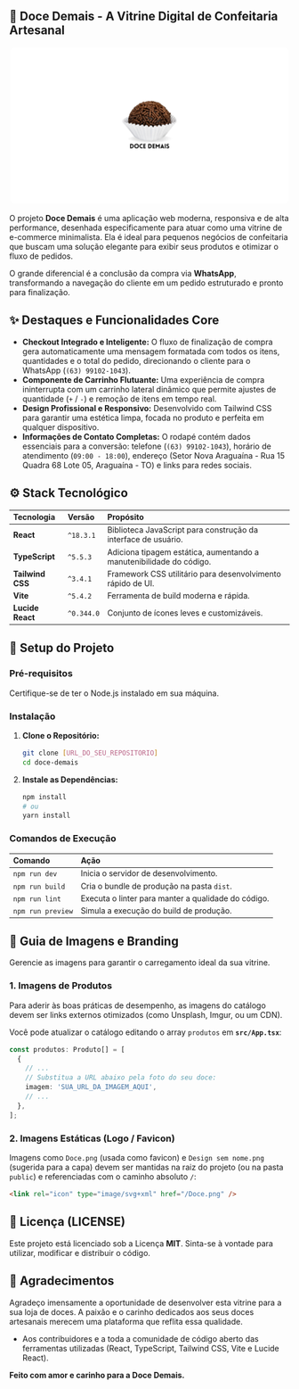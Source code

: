 ## 🍰 Doce Demais - A Vitrine Digital de Confeitaria Artesanal

<p align="center">
  <img src="Design sem nome.png" alt="Doce Demais - Brigadeiro Gourmet" width="500" style="border-radius: 8px;"/>
</p>

O projeto **Doce Demais** é uma aplicação web moderna, responsiva e de alta performance, desenhada especificamente para atuar como uma vitrine de e-commerce minimalista. Ela é ideal para pequenos negócios de confeitaria que buscam uma solução elegante para exibir seus produtos e otimizar o fluxo de pedidos.

O grande diferencial é a conclusão da compra via **WhatsApp**, transformando a navegação do cliente em um pedido estruturado e pronto para finalização.

## ✨ Destaques e Funcionalidades Core

* **Checkout Integrado e Inteligente:** O fluxo de finalização de compra gera automaticamente uma mensagem formatada com todos os itens, quantidades e o total do pedido, direcionando o cliente para o WhatsApp (`(63) 99102-1043`).
* **Componente de Carrinho Flutuante:** Uma experiência de compra ininterrupta com um carrinho lateral dinâmico que permite ajustes de quantidade (`+` / `-`) e remoção de itens em tempo real.
* **Design Profissional e Responsivo:** Desenvolvido com Tailwind CSS para garantir uma estética limpa, focada no produto e perfeita em qualquer dispositivo.
* **Informações de Contato Completas:** O rodapé contém dados essenciais para a conversão: telefone (`(63) 99102-1043`), horário de atendimento (`09:00 - 18:00`), endereço (Setor Nova Araguaína - Rua 15 Quadra 68 Lote 05, Araguaína - TO) e links para redes sociais.

## ⚙️ Stack Tecnológico

| Tecnologia | Versão | Propósito |
| :--- | :--- | :--- |
| **React** | `^18.3.1` | Biblioteca JavaScript para construção da interface de usuário. |
| **TypeScript** | `^5.5.3` | Adiciona tipagem estática, aumentando a manutenibilidade do código. |
| **Tailwind CSS** | `^3.4.1` | Framework CSS utilitário para desenvolvimento rápido de UI. |
| **Vite** | `^5.4.2` | Ferramenta de build moderna e rápida. |
| **Lucide React** | `^0.344.0` | Conjunto de ícones leves e customizáveis. |

## 🚀 Setup do Projeto

### Pré-requisitos
Certifique-se de ter o Node.js instalado em sua máquina.

### Instalação
1.  **Clone o Repositório:**
    ```bash
    git clone [URL_DO_SEU_REPOSITORIO]
    cd doce-demais
    ```

2.  **Instale as Dependências:**
    ```bash
    npm install
    # ou
    yarn install
    ```

### Comandos de Execução
| Comando | Ação |
| :--- | :--- |
| `npm run dev` | Inicia o servidor de desenvolvimento. |
| `npm run build` | Cria o bundle de produção na pasta `dist`. |
| `npm run lint` | Executa o linter para manter a qualidade do código. |
| `npm run preview` | Simula a execução do build de produção. |

## 🎨 Guia de Imagens e Branding

Gerencie as imagens para garantir o carregamento ideal da sua vitrine.

### 1. Imagens de Produtos
Para aderir às boas práticas de desempenho, as imagens do catálogo devem ser links externos otimizados (como Unsplash, Imgur, ou um CDN).

Você pode atualizar o catálogo editando o array `produtos` em **`src/App.tsx`**:

```typescript
const produtos: Produto[] = [
  {
    // ...
    // Substitua a URL abaixo pela foto do seu doce:
    imagem: 'SUA_URL_DA_IMAGEM_AQUI', 
    // ...
  },
];
````

### 2. Imagens Estáticas (Logo / Favicon)

Imagens como `Doce.png` (usada como favicon) e `Design sem nome.png` (sugerida para a capa) devem ser mantidas na raiz do projeto (ou na pasta `public`) e referenciadas com o caminho absoluto `/`:

```html
<link rel="icon" type="image/svg+xml" href="/Doce.png" />
```

## 📜 Licença (LICENSE)

Este projeto está licenciado sob a Licença **MIT**. Sinta-se à vontade para utilizar, modificar e distribuir o código.

## 🙏 Agradecimentos

Agradeço imensamente a oportunidade de desenvolver esta vitrine para a sua loja de doces. A paixão e o carinho dedicados aos seus doces artesanais merecem uma plataforma que reflita essa qualidade.

  * Aos contribuidores e a toda a comunidade de código aberto das ferramentas utilizadas (React, TypeScript, Tailwind CSS, Vite e Lucide React).

**Feito com amor e carinho para a Doce Demais.**

```
```

